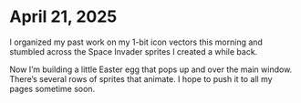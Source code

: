 # April 21, 2025

I organized my past work on my 1-bit icon vectors this morning and stumbled across the Space Invader sprites I created a while back. 

Now I’m building a little Easter egg that pops up and over the main window. There’s several rows of sprites that animate. I hope to push it to all my pages sometime soon. 
